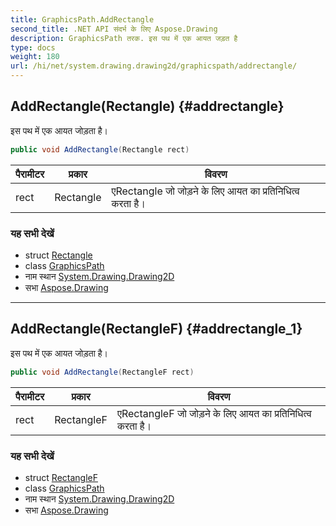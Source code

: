 ```yaml
---
title: GraphicsPath.AddRectangle
second_title: .NET API संदर्भ के लिए Aspose.Drawing
description: GraphicsPath तरक. इस पथ में एक आयत जड़त है
type: docs
weight: 180
url: /hi/net/system.drawing.drawing2d/graphicspath/addrectangle/
---
```

## AddRectangle(Rectangle) {#addrectangle}

इस पथ में एक आयत जोड़ता है।

```csharp
public void AddRectangle(Rectangle rect)
```

| पैरामीटर | प्रकार | विवरण |
| --- | --- | --- |
| rect | Rectangle | एRectangle जो जोड़ने के लिए आयत का प्रतिनिधित्व करता है। |

### यह सभी देखें

* struct [Rectangle](../../../system.drawing/rectangle/)
* class [GraphicsPath](../)
* नाम स्थान [System.Drawing.Drawing2D](../../graphicspath/)
* सभा [Aspose.Drawing](../../../)

---

## AddRectangle(RectangleF) {#addrectangle_1}

इस पथ में एक आयत जोड़ता है।

```csharp
public void AddRectangle(RectangleF rect)
```

| पैरामीटर | प्रकार | विवरण |
| --- | --- | --- |
| rect | RectangleF | एRectangleF जो जोड़ने के लिए आयत का प्रतिनिधित्व करता है। |

### यह सभी देखें

* struct [RectangleF](../../../system.drawing/rectanglef/)
* class [GraphicsPath](../)
* नाम स्थान [System.Drawing.Drawing2D](../../graphicspath/)
* सभा [Aspose.Drawing](../../../)


